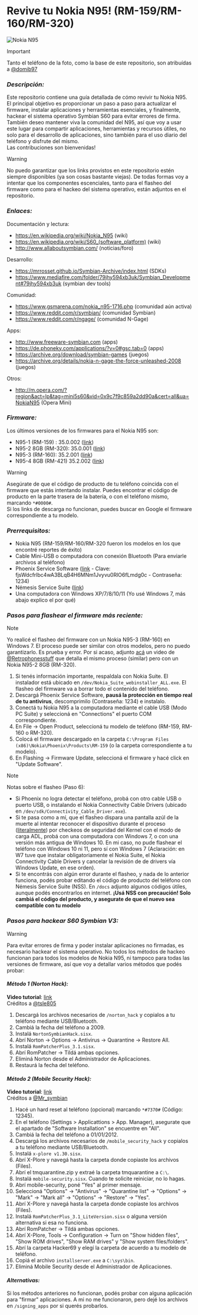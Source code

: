 # Revive tu Nokia N95! (RM-159/RM-160/RM-320)

![Nokia N95](https://user-images.githubusercontent.com/27629528/111556514-1a841600-878b-11eb-8063-5d8cac57c0eb.jpg)

> [!IMPORTANT]
> Tanto el teléfono de la foto, como la base de este repositorio, son atribuídas a [@domib97](https://github.com/domib97)

### **_Descripción:_**

Este repositorio contiene una guía detallada de cómo revivir tu Nokia N95. El principal objetivo es proporcionar un paso a paso para actualizar el firmware, instalar aplicaciones y herramientas esenciales, y finalmente, hackear el sistema operativo Symbian S60 para evitar errores de firma. <br>
También deseo mantener viva la comunidad del N95, así que voy a usar este lugar para compartir aplicaciones, herramientas y recursos útiles, no solo para el desarrollo de aplicaciones, sino también para el uso diario del teléfono y disfrute del mismo.<br>
Las contribuciones son bienvenidas!

> [!WARNING]
> No puedo garantizar que los links provistos en este repositorio estén siempre disponibles (ya son cosas bastante viejas). De todas formas voy a intentar que los componentes escenciales, tanto para el flasheo del firmware como para el hackeo del sistema operativo, están adjuntos en el repositorio.

### **_Enlaces:_**

Documentación y lectura:
- https://en.wikipedia.org/wiki/Nokia_N95 (wiki)
- https://en.wikipedia.org/wiki/S60_(software_platform) (wiki)
- http://www.allaboutsymbian.com/ (noticias/foro)

Desarrollo:
- https://mrrosset.github.io/Symbian-Archive/index.html (SDKs)
- https://www.mediafire.com/folder/79jhy594xb3uk/Symbian_Development#79jhy594xb3uk (symbian dev tools)

Comunidad:
- https://www.gsmarena.com/nokia_n95-1716.php (comunidad aún activa)
- https://www.reddit.com/r/symbian/ (comunidad Symbian)
- https://www.reddit.com/r/ngage/ (comunidad N-Gage)

Apps:
- http://www.freeware-symbian.com (apps)
- https://de.phoneky.com/applications/?v=0#gsc.tab=0 (apps)
- https://archive.org/download/symbian-games (juegos)
- https://archive.org/details/nokia-n-gage-the-force-unleashed-2008 (juegos)

Otros:
- http://m.opera.com/?region&act=lp&tag=mini5s60&vid=0x9c7f9c859a2dd90a&cert=all&ua=NokiaN95 (Opera Mini)

### **_Firmware:_**

Los últimos versiones de los firmwares para el Nokia N95 son:
- N95-1 (RM-159) : 35.0.002 ([link](https://www.frendx.com/firmware/download-nokia-n95-rm-159-v35-0-002-stock-firmware-flash-file/))
- N95-2 8GB (RM-320): 35.0.001 ([link](https://www.frendx.com/firmware/download-nokia-n95-rm-320-v35-0-001-stock-firmware-flash-file/))
- N95-3 (RM-160): 35.2.001 ([link](https://www.frendx.com/firmware/download-nokia-n95-3-rm-160-v35-2-001-stock-firmware-flash-file/))
- N95-4 8GB (RM-421) 35.2.002 ([link](https://www.frendx.com/firmware/download-nokia-n95-rm-421-v20-2-005-stock-firmware-flash-file/))

> [!WARNING]
> Asegúrate de que el código de producto de tu teléfono coincida con el firmware que estás intentando instalar. Puedes encontrar el código de producto en la parte trasera de la batería, o con el teléfono mismo, marcando `*#0000#`. <br> Si los links de descarga no funcionan, puedes buscar en Google el firmware correspondiente a tu modelo.

### **_Prerrequisitos:_**

- Nokia N95 (RM-159/RM-160/RM-320 fueron los modelos en los que encontré reportes de éxito)
- Cable Mini-USB o computadora con conexión Bluetooth (Para enviarle archivos al teléfono)
- Phoenix Service Software ([link](https://mega.nz/file/tpkEVIhT) - Clave: fjsWdcfrlbc4wA3BLqB4H6MNm1Jvyvu0RlO6fLmdg0c - Contraseña: 1234)
- Némesis Service Suite ([link](https://archive.org/details/nemesis-service-nss))
- Una computadora con Windows XP/7/8/10/11 (Yo usé Windows 7, más abajo explico el por qué)

### **_Pasos para flashear el firmware más reciente:_**

> [!NOTE]
> Yo realicé el flasheo del firmware con un Nokia N95-3 (RM-160) en Windows 7. El proceso puede ser similar con otros modelos, pero no puedo garantizarlo. Es prueba y error. Por si acaso, adjunto [acá](https://www.youtube.com/watch?v=BOEaSA_fgTw&t=213s) un video de [@Retrophonesstuff](https://www.youtube.com/@Retrophonesstuff) que detalla el mismo proceso (similar) pero con un Nokia N95-2 8GB (RM-320).

1. Si tenés información importante, respaldala con Nokia Suite. El instalador está ubicado en `/dev/Nokia_Suite_webinstaller_ALL.exe`. El flasheo del firmware va a borrar todo el contenido del teléfono.
2. Descargá Phoenix Service Software, **pausá la protección en tiempo real de tu antivirus**, descomprimilo (Contraseña: 1234) e instalalo.
3. Conectá tu Nokia N95 a la computadora mediante el cable USB (Modo PC Suite) y seleccioná en "Connections" el puerto COM correspondiente.
4. En File -> Open Product, seleccioná tu modelo de teléfono (RM-159, RM-160 o RM-320).
5. Colocá el firmware descargado en la carpeta `C:\Program Files (x86)\Nokia\Phoenix\Products\RM-159` (o la carpeta correspondiente a tu modelo).
6. En Flashing -> Firmware Update, seleccioná el firmware y hacé click en "Update Software".

> [!NOTE]
> Notas sobre el flasheo (Paso 6):
> - Si Phoenix no logra detectar el teléfono, probá con otro cable USB o puerto USB, o instalando el Nokia Connectivity Cable Drivers (ubicado en `/dev/sdk/Connectivity_Cable_Driver.exe`).
> - Si te pasa como a mí, que el flasheo dispara una pantalla azúl de la muerte al intentar reconocer el dispositivo durante el proceso ([literalmente](/images/bsod.jpg)) por checkeos de seguridad del Kernel con el modo de carga ADL, probá con una computadora con Windows 7, o con una versión más antigua de Windows 10. En mi caso, no pude flashear el teléfono con Windows 10 ni 11, pero sí con Windows 7 (Aclaración: en W7 tuve que instalar obligatoriamente el Nokia Suite, el Nokia Connectivity Cable Drivers y cancelar la revisión de de drivers vía Windows Update, en ese orden).
> - Si te encontrás con algún error durante el flasheo, y nada de lo anterior funciona, podés probar editando el código de producto del teléfono con Némesis Service Suite (NSS). En `/docs` adjunto algunos códigos útiles, aunque podés encontrarlos en internet. **¡Usá NSS con precaución! Solo cambiá el código del producto, y asegurate de que el nuevo sea compatible con tu modelo**



### **_Pasos para hackear S60 Symbian V3:_**

> [!WARNING]
> Para evitar errores de firma y poder instalar aplicaciones no firmadas, es necesario hackear el sistema operativo. No todos los métodos de hackeo funcionan para todos los modelos de Nokia N95, ni tampoco para todas las versiones de firmware, así que voy a detallar varios métodos que podés probar:


#### **_Método 1 (Norton Hack):_**

**Video tutorial**: [link](https://www.youtube.com/watch?v=rttethei6xg)<br>
Créditos a [@tsle805](https://www.youtube.com/@tsle805)

1. Descargá los archivos necesarios de `/norton_hack` y copialos a tu teléfono mediante USB/Bluetooth.
2. Cambiá la fecha del teléfono a 2009.
3. Instalá `NortonSymbianHack.sisx`.
4. Abrí Norton -> Options -> Antivirus -> Quarantine -> Restore All.
5. Instalá `RomPatcherPlus_3.1.sisx`.
6. Abrí RomPatcher -> Tildá ambas opciones.
7. Eliminá Norton desde el Administrador de Aplicaciones.
8. Restaurá la fecha del teléfono.

#### **_Método 2 (Mobile Security Hack):_**

**Video tutorial**: [link](https://www.youtube.com/watch?v=UJJICzbk3TA)<br>
Créditos a [@Mr_symbian](https://www.youtube.com/@Mr_symbian)

1. Hacé un hard reset al teléfono (opcional) marcando `*#7370#` (Código: 12345).
2. En el teléfono (Settings > Applicattions > App. Manager), asegurate que el apartado de "Software Installation" se encuentre en "All".
3. Cambiá la fecha del teléfono a 01/01/2012.
4. Descargá los archivos necesarios de `/mobile_security_hack` y copialos a tu teléfono mediante USB/Bluetooth.
5. Instalá `x-plore v1.30.sisx`.
6. Abrí X-Plore y navegá hasta la carpeta donde copiaste los archivos (Files).
7. Abrí el tmquarantine.zip y extraé la carpeta tmquarantine a `C:\`.
8. Instalá `mobile-security.sisx`. Cuando te solicite reiniciar, no lo hagas.
9. Abrí mobile-security, poné "Yes" al primer mensaje.
10. Seleccioná "Options" -> "Antivirus" -> "Quarantine list" -> "Options" -> "Mark" -> "Mark all" -> "Options" -> "Restore" -> "Yes".
11. Abrí X-Plore y navegá hasta la carpeta donde copiaste los archivos (Files).
12. Instalá `RomPatcherPlus_3.1_LiteVersion.sisx` o alguna versión alternativa si esa no funciona.
13. Abrí RomPatcher -> Tildá ambas opciones.
14. Abrí X-Plore, Tools -> Configuration -> Turn on "Show hidden files", "Show ROM drives", "Show RAM drives" y "Show system files/folders".
15. Abrí la carpeta Hacker69 y elegí la carpeta de acuerdo a tu modelo de teléfono.
16. Copiá el archivo `installserver.exe` a `C:\sys\bin`.
17. Eliminá Mobile Security desde el Administrador de Aplicaciones.

#### **_Alternativas:_**

Si los métodos anteriores no funcionan, podés probar con alguna aplicación para "firmar" aplicaciones. A mi no me funcionaron, pero dejé los archivos en `/signing_apps` por si querés probarlos.
